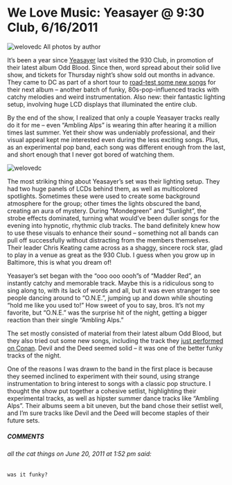 # We Love Music: Yeasayer @ 9:30 Club, 6/16/2011

![welovedc](/content/images/yeasayer-930-club-6162011-2_5849707409_o.jpg "'author'. that's me.")
All photos by author

It’s been a year since [Yeasayer](http://www.yeasayer.net/) last visited the 930 Club, in promotion of their latest album Odd Blood. Since then, word spread about their solid live show, and tickets for Thursday night’s show sold out months in advance. They came to DC as part of a short tour to [road-test some new songs](http://www.pitchfork.com/news/42808-video-yeasayer-play-new-songs-live/) for their next album – another batch of funky, 80s-pop-influenced tracks with catchy melodies and weird instrumentation. Also new: their fantastic lighting setup, involving huge LCD displays that illuminated the entire club.

By the end of the show, I realized that only a couple Yeasayer tracks really do it for me – even “Ambling Alps” is wearing thin after hearing it a million times last summer. Yet their show was undeniably professional, and their visual appeal kept me interested even during the less exciting songs. Plus, as an experimental pop band, each song was different enough from the last, and short enough that I never got bored of watching them.

![welovedc](/content/images/yeasayer-930-club-6162011-1_5850260672_o.jpg)

The most striking thing about Yeasayer’s set was their lighting setup. They had two huge panels of LCDs behind them, as well as multicolored spotlights. Sometimes these were used to create some background atmosphere for the group; other times the lights obscured the band, creating an aura of mystery. During “Mondegreen” and “Sunlight”, the strobe effects dominated, turning what would’ve been duller songs for the evening into hypnotic, rhythmic club tracks. The band definitely knew how to use these visuals to enhance their sound – something not all bands can pull off successfully without distracting from the members themselves. Their leader Chris Keating came across as a shaggy, sincere rock star, glad to play in a venue as great as the 930 Club. I guess when you grow up in Baltimore, this is what you dream of!

Yeasayer’s set began with the “ooo ooo oooh”s of “Madder Red”, an instantly catchy and memorable track. Maybe this is a ridiculous song to sing along to, with its lack of words and all, but it was even stranger to see people dancing around to “O.N.E.”, jumping up and down while shouting “hold me like you used to!” How sweet of you to say, bros. It’s not my favorite, but “O.N.E.” was the surprise hit of the night, getting a bigger reaction than their single “Ambling Alps.”

The set mostly consisted of material from their latest album Odd Blood, but they also tried out some new songs, including the track they [just performed on Conan](http://www.pastemagazine.com/articles/2011/05/watch-yeasayer-perform-on-conan.html). Devil and the Deed seemed solid – it was one of the better funky tracks of the night.

One of the reasons I was drawn to the band in the first place is because they seemed inclined to experiment with their sound, using strange instrumentation to bring interest to songs with a classic pop structure. I thought the show put together a cohesive setlist, highlighting their experimental tracks, as well as hipster summer dance tracks like “Ambling Alps”. Their albums seem a bit uneven, but the band chose their setlist well, and I’m sure tracks like Devil and the Deed will become staples of their future sets.

##### COMMENTS

###### all the cat things on June 20, 2011 at 1:52 pm said:
    was it funky?
